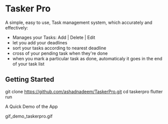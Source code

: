 # Tasker Pro

A simple, easy to use, Task management system, which accurately and effectively:
- Manages your Tasks: Add | Delete | Edit
- let you add your deadlines
- sort your tasks according to nearest deadline
- cross of your pending task when they're done
- when you mark a particular task as done, automaticaly it goes in the end of your task list

## Getting Started
git clone https://github.com/ashadnadeem/TaskerPro.git
cd taskerpro
flutter run

A Quick Demo of the App

gif_demo_taskerpro.gif
